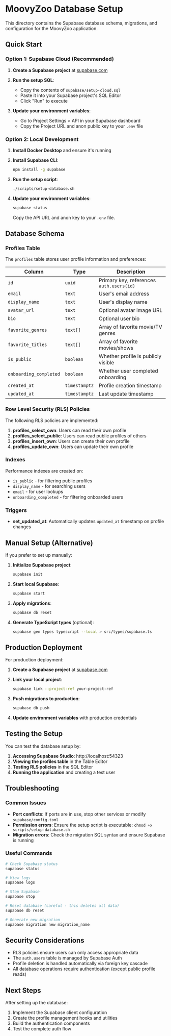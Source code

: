 # MoovyZoo Database Setup

This directory contains the Supabase database schema, migrations, and configuration for the MoovyZoo application.

## Quick Start

### Option 1: Supabase Cloud (Recommended)

1. **Create a Supabase project** at [supabase.com](https://supabase.com)

2. **Run the setup SQL**:

   - Copy the contents of `supabase/setup-cloud.sql`
   - Paste it into your Supabase project's SQL Editor
   - Click "Run" to execute

3. **Update your environment variables**:
   - Go to Project Settings > API in your Supabase dashboard
   - Copy the Project URL and anon public key to your `.env` file

### Option 2: Local Development

1. **Install Docker Desktop** and ensure it's running

2. **Install Supabase CLI**:

   ```bash
   npm install -g supabase
   ```

3. **Run the setup script**:

   ```bash
   ./scripts/setup-database.sh
   ```

4. **Update your environment variables**:
   ```bash
   supabase status
   ```
   Copy the API URL and anon key to your `.env` file.

## Database Schema

### Profiles Table

The `profiles` table stores user profile information and preferences:

| Column                 | Type          | Description                              |
| ---------------------- | ------------- | ---------------------------------------- |
| `id`                   | `uuid`        | Primary key, references `auth.users(id)` |
| `email`                | `text`        | User's email address                     |
| `display_name`         | `text`        | User's display name                      |
| `avatar_url`           | `text`        | Optional avatar image URL                |
| `bio`                  | `text`        | Optional user bio                        |
| `favorite_genres`      | `text[]`      | Array of favorite movie/TV genres        |
| `favorite_titles`      | `text[]`      | Array of favorite movies/shows           |
| `is_public`            | `boolean`     | Whether profile is publicly visible      |
| `onboarding_completed` | `boolean`     | Whether user completed onboarding        |
| `created_at`           | `timestamptz` | Profile creation timestamp               |
| `updated_at`           | `timestamptz` | Last update timestamp                    |

### Row Level Security (RLS) Policies

The following RLS policies are implemented:

1. **profiles_select_own**: Users can read their own profile
2. **profiles_select_public**: Users can read public profiles of others
3. **profiles_insert_own**: Users can create their own profile
4. **profiles_update_own**: Users can update their own profile

### Indexes

Performance indexes are created on:

- `is_public` - for filtering public profiles
- `display_name` - for searching users
- `email` - for user lookups
- `onboarding_completed` - for filtering onboarded users

### Triggers

- **set_updated_at**: Automatically updates `updated_at` timestamp on profile changes

## Manual Setup (Alternative)

If you prefer to set up manually:

1. **Initialize Supabase project**:

   ```bash
   supabase init
   ```

2. **Start local Supabase**:

   ```bash
   supabase start
   ```

3. **Apply migrations**:

   ```bash
   supabase db reset
   ```

4. **Generate TypeScript types** (optional):
   ```bash
   supabase gen types typescript --local > src/types/supabase.ts
   ```

## Production Deployment

For production deployment:

1. **Create a Supabase project** at [supabase.com](https://supabase.com)

2. **Link your local project**:

   ```bash
   supabase link --project-ref your-project-ref
   ```

3. **Push migrations to production**:

   ```bash
   supabase db push
   ```

4. **Update environment variables** with production credentials

## Testing the Setup

You can test the database setup by:

1. **Accessing Supabase Studio**: http://localhost:54323
2. **Viewing the profiles table** in the Table Editor
3. **Testing RLS policies** in the SQL Editor
4. **Running the application** and creating a test user

## Troubleshooting

### Common Issues

- **Port conflicts**: If ports are in use, stop other services or modify `supabase/config.toml`
- **Permission errors**: Ensure the setup script is executable: `chmod +x scripts/setup-database.sh`
- **Migration errors**: Check the migration SQL syntax and ensure Supabase is running

### Useful Commands

```bash
# Check Supabase status
supabase status

# View logs
supabase logs

# Stop Supabase
supabase stop

# Reset database (careful - this deletes all data)
supabase db reset

# Generate new migration
supabase migration new migration_name
```

## Security Considerations

- RLS policies ensure users can only access appropriate data
- The `auth.users` table is managed by Supabase Auth
- Profile deletion is handled automatically via foreign key cascade
- All database operations require authentication (except public profile reads)

## Next Steps

After setting up the database:

1. Implement the Supabase client configuration
2. Create the profile management hooks and utilities
3. Build the authentication components
4. Test the complete auth flow
